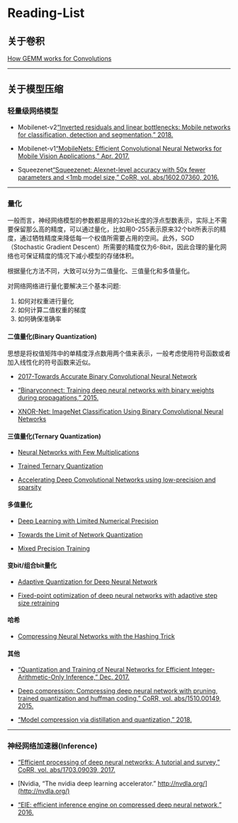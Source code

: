 # Reading-List

## 关于卷积

[How GEMM works for Convolutions](
https://petewarden.com/2015/04/20/why-gemm-is-at-the-heart-of-deep-learning/)

-----

## 关于模型压缩

### 轻量级网络模型

* Mobilenet-v2[“Inverted residuals and linear bottlenecks: Mobile networks for classification, detection and segmentation,” 2018.](https://arxiv.org/abs/1801.04381v2)

* Mobilenet-v1[“MobileNets: Efficient Convolutional Neural Networks for Mobile Vision Applications,” Apr. 2017.](https://arxiv.org/abs/1704.04861)

* Squeezenet[“Squeezenet: Alexnet-level accuracy with 50x fewer parameters and <1mb model size,” CoRR, vol. abs/1602.07360, 2016.](https://arxiv.org/abs/1602.07360v2)

-----

### 量化

一般而言，神经网络模型的参数都是用的32bit长度的浮点型数表示，实际上不需要保留那么高的精度，可以通过量化，比如用0-255表示原来32个bit所表示的精度，通过牺牲精度来降低每一个权值所需要占用的空间。此外，SGD（Stochastic Gradient Descent）所需要的精度仅为6-8bit，因此合理的量化网络也可保证精度的情况下减小模型的存储体积。

根据量化方法不同，大致可以分为二值量化、三值量化和多值量化。

对网络网络进行量化要解决三个基本问题:

1. 如何对权重进行量化
2. 如何计算二值权重的梯度
3. 如何确保准确率

#### 二值量化(Binary Quantization)

思想是将权值矩阵中的单精度浮点数用两个值来表示，一般考虑使用符号函数或者加入线性化的符号函数来近似。

* [2017-Towards Accurate Binary Convolutional Neural Network](https://arxiv.org/abs/1711.11294)

* [“Binaryconnect: Training deep neural networks with binary weights during propagations,” 2015.](https://arxiv.org/abs/1511.00363)

* [XNOR-Net: ImageNet Classification Using Binary Convolutional Neural Networks](https://arxiv.org/abs/1603.05279)

#### 三值量化(Ternary Quantization)

* [Neural Networks with Few Multiplications](https://arxiv.org/abs/1510.03009)

* [Trained Ternary Quantization](https://arxiv.org/abs/1612.01064)

* [Accelerating Deep Convolutional Networks using low-precision and sparsity](https://arxiv.org/abs/1610.00324)

#### 多值量化

* [Deep Learning with Limited Numerical Precision](https://arxiv.org/abs/1502.02551)

* [Towards the Limit of Network Quantization](https://arxiv.org/abs/1612.01543)

* [Mixed Precision Training](https://arxiv.org/abs/1710.03740)

#### 变bit/组合bit量化

* [Adaptive Quantization for Deep Neural Network](https://arxiv.org/abs/1712.01048)

* [Fixed-point optimization of deep neural networks with adaptive step size retraining](https://arxiv.org/abs/1702.08171)

#### 哈希

* [Compressing Neural Networks with the Hashing Trick](https://arxiv.org/abs/1504.04788)

#### 其他

* [“Quantization and Training of Neural Networks for Efficient Integer-Arithmetic-Only Inference,” Dec. 2017.](https://arxiv.org/abs/1712.05877)

* [Deep compression: Compressing deep neural network with pruning, trained quantization and huffman coding,” CoRR, vol. abs/1510.00149, 2015.](https://arxiv.org/abs/1510.00149)

* [“Model compression via distillation and quantization,” 2018.](https://arxiv.org/abs/1802.05668)

-----

### 神经网络加速器(Inference)

* [“Efficient processing of deep neural networks: A tutorial and survey,” CoRR, vol. abs/1703.09039, 2017.](https://arxiv.org/abs/1703.09039)

* [Nvidia, “The nvidia deep learning accelerator.” http://nvdla.org/](http://nvdla.org/)

* [“EIE: efficient inference engine on compressed deep neural network,” 2016.](https://arxiv.org/abs/1602.01528)

